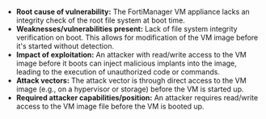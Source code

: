 - **Root cause of vulnerability:** The FortiManager VM appliance lacks an integrity check of the root file system at boot time.
- **Weaknesses/vulnerabilities present:** Lack of file system integrity verification on boot. This allows for modification of the VM image before it's started without detection.
- **Impact of exploitation:** An attacker with read/write access to the VM image before it boots can inject malicious implants into the image, leading to the execution of unauthorized code or commands.
- **Attack vectors:** The attack vector is through direct access to the VM image (e.g., on a hypervisor or storage) before the VM is started up.
- **Required attacker capabilities/position:** An attacker requires read/write access to the VM image file before the VM is booted up.